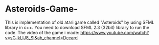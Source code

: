 # Asteroids-Game-
This is implementation of old atari game called "Asteroids" by using SFML library in c++.
You need to download SFML 2.3 (32bit) library to run the code.
The video of the game i made:
https://www.youtube.com/watch?v=sG-kLIJ8_SI&ab_channel=Decard
